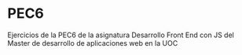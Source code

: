 # PEC6
Ejercicios de la PEC6 de la asignatura Desarrollo Front End con JS del Master de desarrollo de aplicaciones web en la UOC
